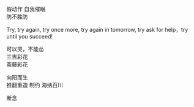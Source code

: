 假动作	
自我催眠		
防不胜防 

Try, try again, try once more, try again in tomorrow, try ask for help，try until you succeed!

可以哭，不能怂	 
三吉彩花  
斋藤彩花	

向阳而生		
推翻重造
制约
海纳百川

断念
